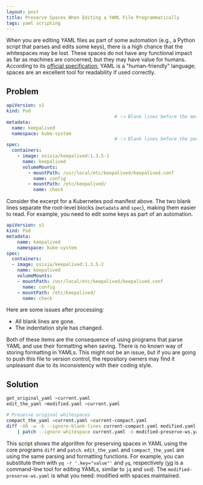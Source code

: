 ```yaml
---
layout: post
title: Preserve Spaces When Editing a YAML File Programmatically
tags: yaml scripting
---
```


When you are editing YAML files as part of some automation (e.g., a Python script that parses and edits some keys),
there is a high chance that the whitespaces may be lost. These spaces do not have any functional impact as far as
machines are concerned, but they may have value for humans. According to its [official specification](https://yaml.org),
YAML is a "human-friendly" language; spaces are an excellent tool for readability if used correctly.

## Problem

```yaml
apiVersion: v1
kind: Pod
                                        # 👈 Blank lines before the metadata
metadata:
  name: keepalived
  namespace: kube-system
                                        # 👈 Blank lines before the pod spec
spec:
  containers:
    - image: osixia/keepalived:1.3.5-1
      name: keepalived
      volumeMounts:
        - mountPath: /usr/local/etc/keepalived/keepalived.conf
          name: config
        - mountPath: /etc/keepalived/
          name: check
```

Consider the excerpt for a Kubernetes pod manifest above. The two blank lines separate the root-level blocks
(`metadata` and `spec`), making them easier to read. For example, you need to edit some keys as part of an automation.

```yaml
apiVersion: v1
kind: Pod
metadata:
    name: keepalived
    namespace: kube-system
spec:
  containers:
  - image: osixia/keepalived:1.3.5-2
    name: keepalived
    volumeMounts:
    - mountPath: /usr/local/etc/keepalived/keepalived.conf
      name: config
    - mountPath: /etc/keepalived/
      name: check
```

Here are some issues after processing:

- All blank lines are gone.
- The indentation style has changed.

Both of these items are the consequence of using programs that parse YAML and use their formatting when saving.
There is no known way of storing formatting in YAMLs. This might not be an issue, but if you are going to push this
file to version control, the repository owners may find it unpleasant due to its inconsistency with their coding style.

## Solution

```sh
get_original_yaml >current.yaml
edit_the_yaml >modified.yaml <current.yaml

# Preserve original whitespaces
compact_the_yaml <current.yaml >current-compact.yaml
diff -U0 -w -b --ignore-blank-lines current-compact.yaml modified.yaml \
    | patch --ignore-whitespace current.yaml -o modified-preserve-ws.yaml
```

This script shows the algorithm for preserving spaces in YAML using the core programs `diff` and `patch`.
`edit_the_yaml` and `compact_the_yaml` are using the same parsing and formatting functions. For example,
you can substitute them with `yq -r '.key="value"'` and `yq`, respectively ([yq](https://mikefarah.gitbook.io/yq) is a
command-line tool for editing YAMLs, similar to `jq` and `sed`).
The `modified-preserve-ws.yaml` is what you need: modified with spaces maintained.
